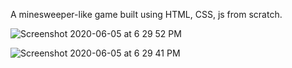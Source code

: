 A minesweeper-like game built using HTML, CSS, js from scratch. 

![Screenshot 2020-06-05 at 6 29 52 PM](https://user-images.githubusercontent.com/59365141/83866997-3ddd5780-a75b-11ea-9611-b98c84c89a5c.png)


![Screenshot 2020-06-05 at 6 29 41 PM](https://user-images.githubusercontent.com/59365141/83867004-40d84800-a75b-11ea-88c1-bbbfe212bed4.png)
